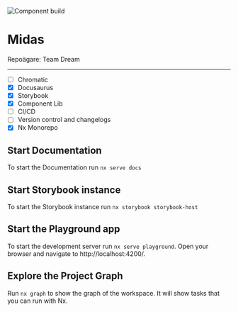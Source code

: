 ![Component build](https://github.com/migrationsverket/midas/actions/workflows/ci.yml/badge.svg)

# Midas

Repoägare: Team Dream

---

- [ ] Chromatic
- [x] Docusaurus
- [x] Storybook
- [x] Component Lib
- [ ] CI/CD
- [ ] Version control and changelogs
- [x] Nx Monorepo

## Start Documentation

To start the Documentation run `nx serve docs`

## Start Storybook instance

To start the Storybook instance run `nx storybook storybook-host`

## Start the Playground app

To start the development server run `nx serve playground`. Open your browser and navigate to http://localhost:4200/.

## Explore the Project Graph
Run `nx graph` to show the graph of the workspace.
It will show tasks that you can run with Nx.


